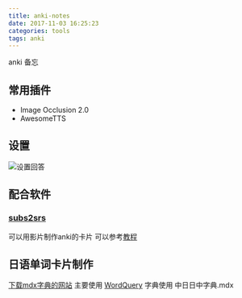 ```yaml
---
title: anki-notes
date: 2017-11-03 16:25:23
categories: tools
tags: anki
---
```

anki 备忘
<!--more-->

## 常用插件

* Image Occlusion 2.0
* AwesomeTTS

## 设置
![设置回答](https://losssblog.oss-cn-hangzhou.aliyuncs.com/anki-notes/1.png?x-oss-process=style/blogimage)

## 配合软件

### [subs2srs](http://subs2srs.sourceforge.net/)
可以用影片制作anki的卡片
可以参考[教程](http://www.jianshu.com/p/2cfc15963722)

## 日语单词卡片制作
[下载mdx字典的网站](https://freemdict.com)
主要使用 [WordQuery](https://github.com/finalion/WordQuery/blob/master/README-CN.md)
字典使用 中日日中字典.mdx
